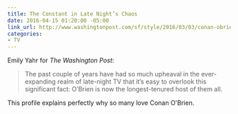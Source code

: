 ```yaml
---
title: The Constant in Late Night’s Chaos
date: 2016-04-15 01:20:00 -05:00
link_url: http://www.washingtonpost.com/sf/style/2016/03/03/conan-obrien/
categories:
- TV
---
```


Emily Yahr for *The Washington Post*:

> The past couple of years have had so much upheaval in the ever-expanding realm of late-night TV that it’s easy to overlook this significant fact: O’Brien is now the longest-tenured host of them all.

This profile explains perfectly why so many love Conan O'Brien.
